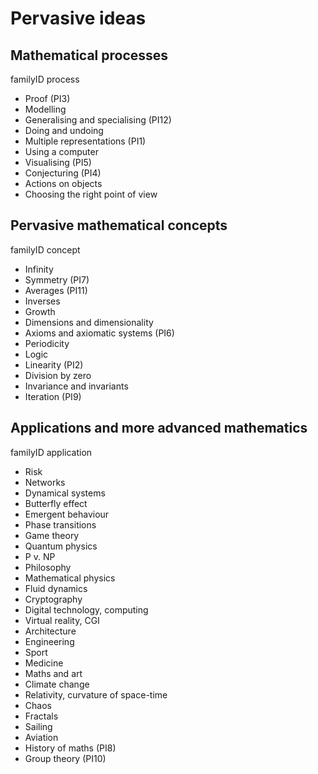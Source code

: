 Pervasive ideas
===============

Mathematical processes
----------------------

familyID process

- Proof (PI3)
- Modelling
- Generalising and specialising (PI12)
- Doing and undoing
- Multiple representations (PI1)
- Using a computer
- Visualising (PI5)
- Conjecturing (PI4)
- Actions on objects
- Choosing the right point of view

Pervasive mathematical concepts
-------------------------------

familyID concept

- Infinity
- Symmetry (PI7)
- Averages (PI11)
- Inverses
- Growth
- Dimensions and dimensionality
- Axioms and axiomatic systems (PI6)
- Periodicity
- Logic
- Linearity (PI2)
- Division by zero
- Invariance and invariants
- Iteration (PI9)

Applications and more advanced mathematics
------------------------------------------

familyID application

- Risk
- Networks
- Dynamical systems
- Butterfly effect
- Emergent behaviour
- Phase transitions
- Game theory
- Quantum physics
- P v. NP
- Philosophy
- Mathematical physics
- Fluid dynamics
- Cryptography
- Digital technology, computing
- Virtual reality, CGI
- Architecture
- Engineering
- Sport
- Medicine
- Maths and art
- Climate change
- Relativity, curvature of space-time
- Chaos
- Fractals
- Sailing
- Aviation
- History of maths (PI8)
- Group theory (PI10)
